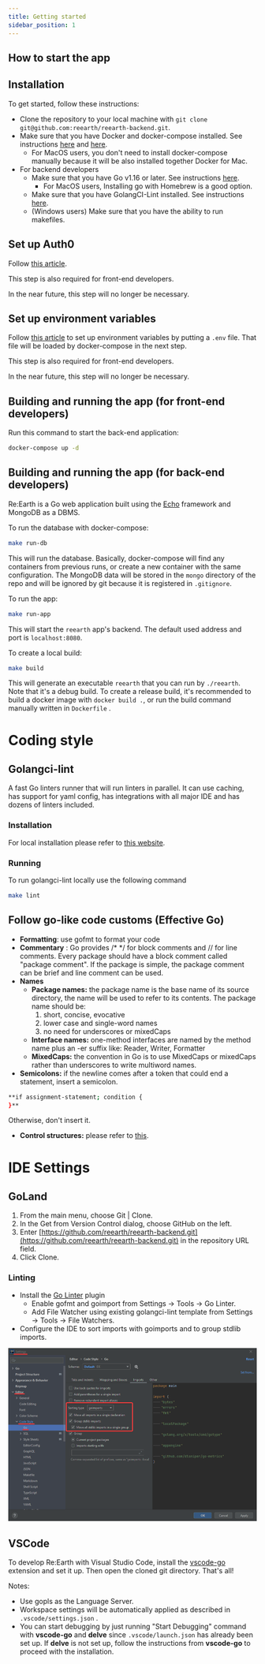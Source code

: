```yaml
---
title: Getting started
sidebar_position: 1
---
```

## How to start the app

## Installation

To get started, follow these instructions:

- Clone the repository to your local machine with `git clone git@github.com:reearth/reearth-backend.git`.
- Make sure that you have Docker and docker-compose installed. See instructions [here](https://docs.docker.com/get-docker/) and [here](https://docs.docker.com/compose/install/).
    - For MacOS users, you don't need to install docker-compose manually because it will be also installed together Docker for Mac.
- For backend developers
    - Make sure that you have Go v1.16 or later. See instructions [here](https://golang.org/doc/install).
        - For MacOS users, Installing go with Homebrew is a good option.
    - Make sure that you have GolangCI-Lint installed. See instructions [here](https://golangci-lint.run/usage/install/#local-installation).
    - (Windows users) Make sure that you have the ability to run makefiles.

## Set up Auth0

Follow [this article](/developer-guide/intro/setup/how-to-set-up-auth0). 

This step is also required for front-end developers.

In the near future, this step will no longer be necessary.

## Set up environment variables

Follow [this article](/developer-guide/backend/environment-variables) to set up environment variables by putting a `.env` file. That file will be loaded by docker-compose in the next step.

This step is also required for front-end developers.

In the near future, this step will no longer be necessary.

## Building and running the app (for front-end developers)

Run this command to start the back-end application:

```bash
docker-compose up -d
```

## Building and running the app (for back-end developers)

Re:Earth is a Go web application built using the [Echo](https://echo.labstack.com/) framework and MongoDB as a DBMS.

To run the database with docker-compose:

```bash
make run-db
```

This will run the database. Basically, docker-compose will find any containers from previous runs, or create a new container with the same configuration. The MongoDB data will be stored in the `mongo` directory of the repo and will be ignored by git because it is registered in `.gitignore`.

To run the app:

```bash
make run-app
```

This will start the `reearth` app's backend. The default used address and port is `localhost:8080`.

To create a local build:

```bash
make build
```

This will generate an executable `reearth` that you can run by `./reearth`. Note that it's a debug build. To create a release build, it's recommended to build a docker image with `docker build .`, or run the build command manually written in `Dockerfile` .

# Coding style

## Golangci-lint

A fast Go linters runner that will run linters in parallel. It can use caching, has support for yaml config, has integrations with all major IDE and has dozens of linters included. 

### Installation

For local installation please refer to [this website](https://golangci-lint.run/usage/install/).

### Running

To run golangci-lint locally use the following command 

```bash
make lint
```

## Follow go-like code customs (Effective Go)

- **Formatting**: use gofmt to format your code
- **Commentary** : Go provides /* */ for block comments and // for line comments. Every package should have a block comment called "package comment". If the package is simple, the package comment can be brief and line comment can be used.
- **Names**
    - **Package names:** the package name is the base name of its source directory, the name will be used to refer to its contents. The package name should be:
        1. short, concise, evocative
        2. lower case and single-word names
        3. no need for underscores or mixedCaps
    - **Interface names:** one-method interfaces are named by the method name plus an -er suffix like: Reader, Writer, Formatter
    - **MixedCaps:** the convention in Go is to use MixedCaps or mixedCaps rather than underscores to write multiword names.
- **Semicolons:** if the newline comes after a token that could end a statement, insert a semicolon.

```bash
**if assignment-statement; condition {  
}**
```

 Otherwise, don't insert it.

- **Control structures:** please refer to [this](https://golang.org/doc/effective_go#control-structures).

# IDE Settings

## GoLand

1. From the main menu, choose Git | Clone.
2. In the Get from Version Control dialog, choose GitHub on the left.
3. Enter [https://github.com/reearth/reearth-backend.git](https://github.com/reearth/reearth-backend.git) in the repository URL field.
4. Click Clone.

### Linting

- Install the [Go Linter](https://plugins.jetbrains.com/plugin/12496-go-linter) plugin
    - Enable gofmt and goimport from Settings → Tools → Go Linter.
    - Add File Watcher using existing golangci-lint template from Settings → Tools → File Watchers.
- Configure the IDE to sort imports with goimports and to group stdlib imports.

![setting](./img/setting.png)

## VSCode

To develop Re:Earth with Visual Studio Code, install the [vscode-go](https://marketplace.visualstudio.com/items?itemName=golang.go) extension and set it up. Then open the cloned git directory. That's all!

Notes:

- Use gopls as the Language Server.
- Workspace settings will be automatically applied as described in  `.vscode/settings.json` .
- You can start debugging by just running "Start Debugging" command with **vscode-go** and **delve** since `.vscode/launch.json` has already been set up. If **delve** is not set up, follow the instructions from **vscode-go** to proceed with the installation.